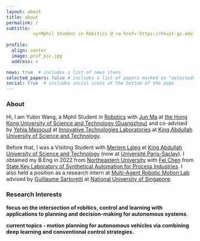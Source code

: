 ```yaml
---
layout: about
title: about
permalink: /
subtitle: 
          <p>Mphil Student in Robitics @ <a href='https://hkust-gz.edu.cn/'>HKUST(GZ)</a></p> 
  
profile: 
  align: center
  image: prof_pic.jpg
  address: >  

news: true  # includes a list of news items
selected_papers: false # includes a list of papers marked as "selected={true}"
social: true  # includes social icons at the bottom of the page
---
```

### About

Hi, I am Yubin Wang, a Mphil Student in [Robotics][roas] with [Jun Ma][jun] at [the Hong Kong University of Science and Technology (Guangzhou)][hkust(gz)] and co-advised by [Yehia Massoud][yehia] at [Innovative Technologies Laboratories][itl] at [King Abdullah University of Science and Technology][kaust]. 

Before that, I was a Visiting Student with [Meriem Laleg][meriem] at [King Abdullah University of Science and Technology][kaust] (now at [Université Paris-Saclay][paris-scalay]). I obtained my B.Eng  in 2022 from [Northeastern University][neu] with [Fei Chen][fei] from [State Key Laboratory of Synthetical Automation for Process Industries][saps]. I also held a position as a research intern at [Multi-Agent Robotic Motion Lab][marmot] advised by [Guillaume Sartoretti][gui] at [National University of Singapore][nus].

### Research Interests

**focus on the intersection of robitics, control and learning with applications to planning and decision-making for autonomous systems**.

**current topics -  motion planning for autonomous vehicles via combining deep learning and  conventional control strategies.**

[neu]: https://www.neu.edu.cn
[fei]: https://ancl.com.cn/
[saps]: http://www.sapi.neu.edu.cn/
[traffic]: https://marmotlab.org/projects/urban_traffic.html
[mapf]: http://mapf.info
[hkust(gz)]: https://hkust-gz.edu.cn/
[junma]: https://junma-ust.github.io/
[roas]: https://hkust-gz.edu.cn/academics/four-hubs/systems-hub/robotics-and-autonomous-systems
[ece]: https://cemse.kaust.edu.sa/ece
[yehia]: https://yehiamassoud.com/
[itl]: https://cemse.kaust.edu.sa/itl
[meriem]: https://cemse.kaust.edu.sa/emang/people/person/taous-meriem-laleg-kirati
[kaust]: https://www.kaust.edu.sa/en
[gui]: https://marmotlab.org/bio.html
[marmot]: https://www.marmotlab.org
[nus]: https://www.nus.edu.sg
[paris-scalay]: https://www.universite-paris-saclay.fr
[jun]: https://facultyprofiles.hkust-gz.edu.cn/faculty-personal-page/MA-Jun/eejma
